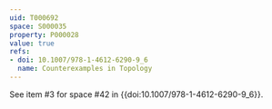 ```yaml
---
uid: T000692
space: S000035
property: P000028
value: true
refs:
- doi: 10.1007/978-1-4612-6290-9_6
  name: Counterexamples in Topology
---
```


See item #3 for space #42 in {{doi:10.1007/978-1-4612-6290-9_6}}.
